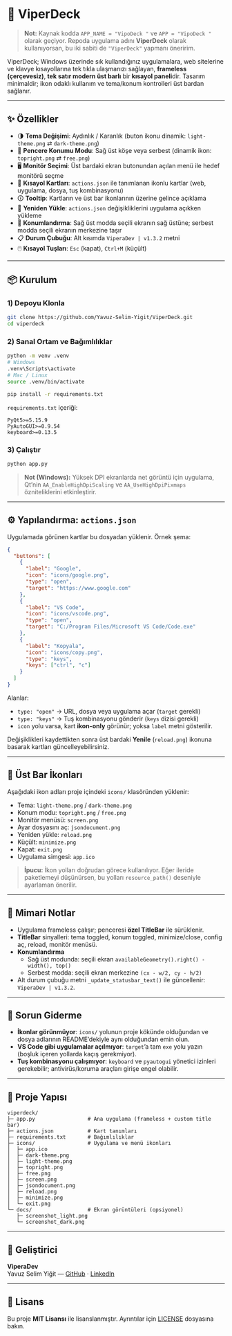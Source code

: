 # 🐍 ViperDeck

> **Not:** Kaynak kodda `APP_NAME = "VipoDeck "` ve `APP = "VipoDeck "` olarak geçiyor. Repoda uygulama adını **ViperDeck** olarak kullanıyorsan, bu iki sabiti de `"ViperDeck"` yapmanı öneririm.

ViperDeck; Windows üzerinde sık kullandığınız uygulamalara, web sitelerine ve klavye kısayollarına tek tıkla ulaşmanızı sağlayan, **frameless (çerçevesiz)**, **tek satır modern üst barlı** bir **kısayol paneli**dir. Tasarım minimaldir; ikon odaklı kullanım ve tema/konum kontrolleri üst bardan sağlanır.

---

## ✨ Özellikler

- 🌗 **Tema Değişimi**: Aydınlık / Karanlık (buton ikonu dinamik: `light-theme.png` ⇄ `dark-theme.png`)
- 📍 **Pencere Konumu Modu**: Sağ üst köşe veya serbest (dinamik ikon: `topright.png` ⇄ `free.png`)
- 🖥️ **Monitör Seçimi**: Üst bardaki ekran butonundan açılan menü ile hedef monitörü seçme
- 🧩 **Kısayol Kartları**: `actions.json` ile tanımlanan ikonlu kartlar (web, uygulama, dosya, tuş kombinasyonu)
- 🛈 **Tooltip**: Kartların ve üst bar ikonlarının üzerine gelince açıklama
- 🔁 **Yeniden Yükle**: `actions.json` değişikliklerini uygulama açıkken yükleme
- 🧭 **Konumlandırma**: Sağ üst modda seçili ekranın sağ üstüne; serbest modda seçili ekranın merkezine taşır
- 📋 **Durum Çubuğu**: Alt kısımda `ViperaDev | v1.3.2` metni
- 🖱️ **Kısayol Tuşları**: `Esc` (kapat), `Ctrl+M` (küçült)

---

## 📦 Kurulum

### 1) Depoyu Klonla

```bash
git clone https://github.com/Yavuz-Selim-Yigit/ViperDeck.git
cd viperdeck
```

### 2) Sanal Ortam ve Bağımlılıklar

```bash
python -m venv .venv
# Windows
.venv\Scripts\activate
# Mac / Linux
source .venv/bin/activate

pip install -r requirements.txt
```

`requirements.txt` içeriği:

```text
PyQt5>=5.15.9
PyAutoGUI>=0.9.54
keyboard>=0.13.5
```

### 3) Çalıştır

```bash
python app.py
```

> **Not (Windows):** Yüksek DPI ekranlarda net görüntü için uygulama, Qt’nin `AA_EnableHighDpiScaling` ve `AA_UseHighDpiPixmaps` özniteliklerini etkinleştirir.

---

## ⚙️ Yapılandırma: `actions.json`

Uygulamada görünen kartlar bu dosyadan yüklenir. Örnek şema:

```json
{
  "buttons": [
    {
      "label": "Google",
      "icon": "icons/google.png",
      "type": "open",
      "target": "https://www.google.com"
    },
    {
      "label": "VS Code",
      "icon": "icons/vscode.png",
      "type": "open",
      "target": "C:/Program Files/Microsoft VS Code/Code.exe"
    },
    {
      "label": "Kopyala",
      "icon": "icons/copy.png",
      "type": "keys",
      "keys": ["ctrl", "c"]
    }
  ]
}
```

Alanlar:

- `type: "open"` → URL, dosya veya uygulama açar (`target` gerekli)
- `type: "keys"` → Tuş kombinasyonu gönderir (`keys` dizisi gerekli)
- `icon` yolu varsa, kart **ikon-only** görünür; yoksa `label` metni gösterilir.

Değişiklikleri kaydettikten sonra üst bardaki **Yenile** (`reload.png`) ikonuna basarak kartları güncelleyebilirsiniz.

---

## 🧭 Üst Bar İkonları

Aşağıdaki ikon adları proje içindeki `icons/` klasöründen yüklenir:

- Tema: `light-theme.png` / `dark-theme.png`
- Konum modu: `topright.png` / `free.png`
- Monitör menüsü: `screen.png`
- Ayar dosyasını aç: `jsondocument.png`
- Yeniden yükle: `reload.png`
- Küçült: `minimize.png`
- Kapat: `exit.png`
- Uygulama simgesi: `app.ico`

> **İpucu:** İkon yolları doğrudan görece kullanılıyor. Eğer ileride paketlemeyi düşünürsen, bu yolları `resource_path()` deseniyle ayarlaman önerilir.

---

## 🧱 Mimari Notlar

- Uygulama frameless çalışır; penceresi **özel TitleBar** ile sürüklenir.
- **TitleBar** sinyalleri: tema toggled, konum toggled, minimize/close, config aç, reload, monitör menüsü.
- **Konumlandırma**
  - Sağ üst modunda: seçili ekran `availableGeometry().right() - width(), top()`
  - Serbest modda: seçili ekran merkezine `(cx - w/2, cy - h/2)`
- Alt durum çubuğu metni `_update_statusbar_text()` ile güncellenir: `ViperaDev | v1.3.2`.

---

## 🧪 Sorun Giderme

- **İkonlar görünmüyor**: `icons/` yolunun proje kökünde olduğundan ve dosya adlarının README’dekiyle aynı olduğundan emin olun.
- **VS Code gibi uygulamalar açılmıyor**: `target`’a tam `exe` yolu yazın (boşluk içeren yollarda kaçış gerekmiyor).
- **Tuş kombinasyonu çalışmıyor**: `keyboard` ve `pyautogui` yönetici izinleri gerekebilir; antivirüs/koruma araçları girişe engel olabilir.

---

## 📂 Proje Yapısı

```
viperdeck/
├─ app.py                 # Ana uygulama (frameless + custom title bar)
├─ actions.json           # Kart tanımları
├─ requirements.txt       # Bağımlılıklar
├─ icons/                 # Uygulama ve menü ikonları
│  ├─ app.ico
│  ├─ dark-theme.png
│  ├─ light-theme.png
│  ├─ topright.png
│  ├─ free.png
│  ├─ screen.png
│  ├─ jsondocument.png
│  ├─ reload.png
│  ├─ minimize.png
│  └─ exit.png
└─ docs/                  # Ekran görüntüleri (opsiyonel)
   ├─ screenshot_light.png
   └─ screenshot_dark.png
```

---

## 👤 Geliştirici

**ViperaDev**\
Yavuz Selim Yiğit — [GitHub](https://github.com/kullaniciadi) · [LinkedIn](https://www.linkedin.com/in/yavuz-selim-yigit/)

---

## 📜 Lisans

Bu proje **MIT Lisansı** ile lisanslanmıştır. Ayrıntılar için [LICENSE](LICENSE) dosyasına bakın.
